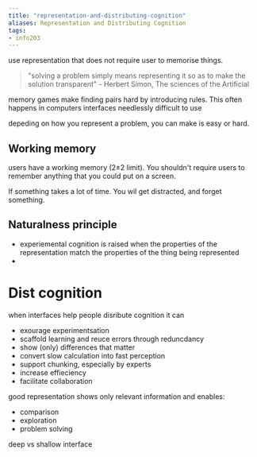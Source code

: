 ```yaml
---
title: "representation-and-distributing-cognition"
aliases: Representation and Distributing Cognition
tags: 
- info203
---
```


use representation that does not require user to memorise things. 

> "solving a problem simply means representing it so as to make the solution transparent" - Herbert Simon, The sciences of the Artificial

memory games make finding pairs hard by introducing rules. This often happens in computers interfaces needlessly difficult to use

depeding on how you represent a problem, you can make is easy or hard. 

## Working memory

users have a working memory (2±2 limit). You shouldn't require users to remember anything that you could put on a screen. 

If something takes a lot of time. You wil get distracted, and forget something.


## Naturalness principle

- experiemental cognition is raised when the properties of the representation match the properties of the thing being represented
- 

# Dist cognition

when interfaces help people disribute cognition it can
- exourage experimentsation
- scaffold learning and reuce errors through reduncdancy
- show (only) differences that matter
- convert slow calculation into fast perception
- support chunking, especially by experts
- increase effieciency
- facilitate collaboration

good representation shows only relevant information and enables:
- comparison
- exploration
- problem solving

deep vs shallow interface